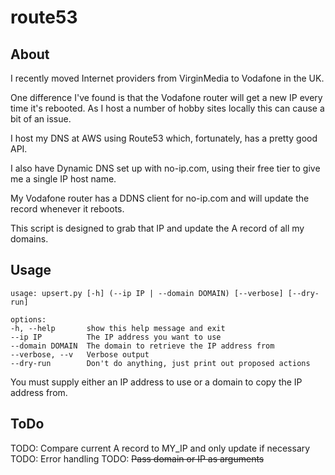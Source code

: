 # route53

## About

I recently moved Internet providers from VirginMedia to Vodafone in the UK.

One difference I've found is that the Vodafone router will get a new IP every time it's rebooted. As I host a number of hobby sites locally this can cause a bit of an issue.

I host my DNS at AWS using Route53 which, fortunately, has a pretty good API.

I also have Dynamic DNS set up with no-ip.com, using their free tier to give me a single IP host name.

My Vodafone router has a DDNS client for no-ip.com and will update the record whenever it reboots.

This script is designed to grab that IP and update the A record of all my domains.

## Usage

    usage: upsert.py [-h] (--ip IP | --domain DOMAIN) [--verbose] [--dry-run]

    options:
    -h, --help       show this help message and exit
    --ip IP          The IP address you want to use
    --domain DOMAIN  The domain to retrieve the IP address from
    --verbose, --v   Verbose output
    --dry-run        Don't do anything, just print out proposed actions

You must supply either an IP address to use or a domain to copy the IP address from.

## ToDo

TODO: Compare current A record to MY_IP and only update if necessary
TODO: Error handling
TODO: ~~Pass domain or IP as arguments~~
